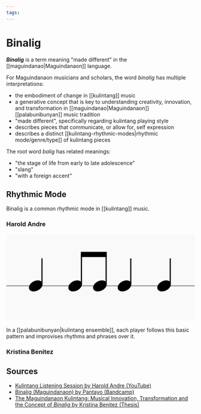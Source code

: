 ```yaml
---
tags:
---
```


# Binalig

**_Binalig_** is a term meaning "made different" in the [[maguindanao|Maguindanaon]] language.

For Maguindanaon musicians and scholars, the word _binalig_ has multiple interpretations:

- the embodiment of change in [[kulintang]] music
- a generative concept that is key to understanding creativity, innovation, and transformation in [[maguindanao|Maguindanaon]] [[palabunibunyan]] music tradition
- "made different", specifically regarding kulintang playing style
- describes pieces that communicate, or allow for, self expression
- describes a distinct [[kulintang-rhythmic-modes|rhythmic mode/genre/type]] of kulintang pieces

The root word _balig_ has related meanings:

- "the stage of life from early to late adolescence"
- "slang"
- "with a foreign accent"

## Rhythmic Mode

Binalig is a common rhythmic mode in [[kulintang]] music.

### Harold Andre

![Binalig rhythm](../attachments/binalig-rhythm.png)

In a [[palabunibunyan|kulintang ensemble]], each player follows this basic pattern and improvises rhythms and phrases over it.

### Kristina Benitez

## Sources

- [Kulintang Listening Session by Harold Andre (YouTube)](https://www.youtube.com/watch?v=7b7iDVjvxPs)
- [Binalig (Maguindanaon) by Pantayo (Bandcamp)](https://pantayo.bandcamp.com/track/binalig-maguindanaon)
- [The Maguindanaon Kulintang: Musical Innovation, Transformation and the Concept of _Binalig_ by Kristina Benitez (Thesis)](https://deepblue.lib.umich.edu/handle/2027.42/125019)
